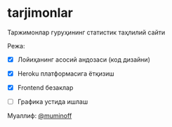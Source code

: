 tarjimonlar
==============================

Таржимонлар гуруҳининг статистик таҳлилий сайти

Режа:

- [x] Лойиҳанинг асосий андозаси (код дизайни)
- [x] Heroku платформасига ётқизиш
- [x] Frontend безаклар
- [ ] Графика устида ишлаш


Муаллиф: [@muminoff](https://github.com/muminoff/)
